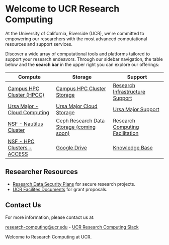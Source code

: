 
# Welcome to UCR Research Computing

At the University of California, Riverside (UCR), we're committed to empowering our researchers with the most advanced computational resources and support services.

Discover a wide array of computational tools and platforms tailored to support your research endeavors. Through our sidebar navigation, the table below and the **search bar** in the upper right you can explore our offerings: 


| Compute                                          | Storage                                  | Support                                                 |
|--------------------------------------------------|------------------------------------------|---------------------------------------------------------|
| [Campus HPC Cluster (HPCC)](hpcc.ucr.edu)        | [Campus HPC Cluster Storage](./pages/hpcc_gpfs.md)        | [Research Infrastructure Support](./pages/research_infrastructure_support.md) |
| [Ursa Major - Cloud Computing](./pages/ursa_major.md) | [Ursa Major Cloud Storage](./pages/ursa_major_data.md) | [Ursa Major Support](./pages/ursa_major.md)             |
| [NSF - Nautilus Cluster](./pages/Nautilus.md)      | [Ceph Research Data Storage (coming soon)](./pages/ceph_secure_research_storage.md) | [Research Computing Facilitation](./pages/research_facilitation.md) |
| [NSF - HPC Clusters - ACCESS](./pages/nsf_access.md)  | [Google Drive](./pages/Google_Drive.md)  | [Knowledge Base](./Knowledge_Base/README.md)  |

## Researcher Resources

* [Research Data Security Plans](./pages/research_security.md) for secure research projects.
* [UCR Facilites Documents](./pages/on-prem-facilities.md) for grant proposals.



## Contact Us

For more information, please contact us at:

[research-computing@ucr.edu](./pages/mailto:research-computing@ucr.edu) - [UCR Research Computing Slack](./pages/https://ucr-research-compute.slack.com/)

Welcome to Research Computing at UCR.


